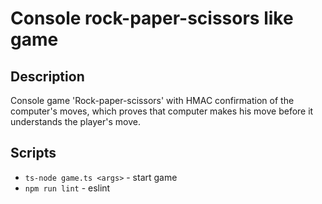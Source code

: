 # Console rock-paper-scissors like game
## Description
Console game 'Rock-paper-scissors' with HMAC confirmation of the computer's moves, which proves that computer makes his move before it understands the player's move.

## Scripts
- `ts-node game.ts <args>` - start game
- `npm run lint` - eslint
